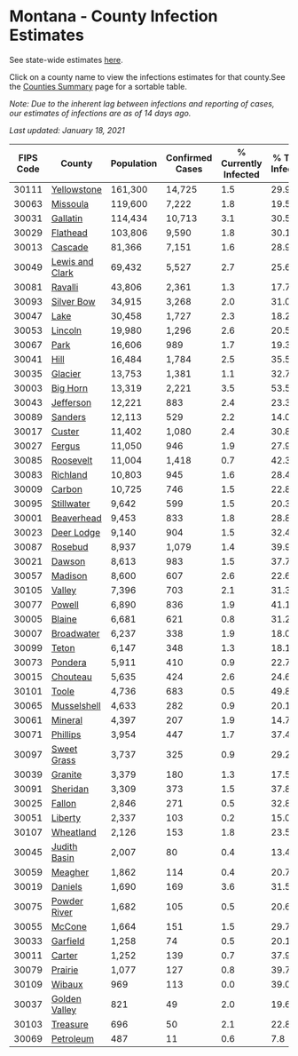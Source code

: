# Montana - County Infection Estimates

See state-wide estimates [here](/infections/us-mt).

Click on a county name to view the infections estimates for that county.See the [Counties Summary](/infections/summary-counties) page for a sortable table.

*Note: Due to the inherent lag between infections and reporting of cases, our estimates of infections are as of 14 days ago.*

*Last updated: January 18, 2021*

|   FIPS Code |                             County |   Population |   Confirmed Cases |   % Currently Infected |   % Total Infected |
|-------------|------------------------------------|--------------|-------------------|------------------------|--------------------|
|       30111 |         [Yellowstone](yellowstone) |      161,300 |            14,725 |                    1.5 |               29.9 |
|       30063 |               [Missoula](missoula) |      119,600 |             7,222 |                    1.8 |               19.5 |
|       30031 |               [Gallatin](gallatin) |      114,434 |            10,713 |                    3.1 |               30.5 |
|       30029 |               [Flathead](flathead) |      103,806 |             9,590 |                    1.8 |               30.1 |
|       30013 |                 [Cascade](cascade) |       81,366 |             7,151 |                    1.6 |               28.9 |
|       30049 | [Lewis and Clark](lewis-and-clark) |       69,432 |             5,527 |                    2.7 |               25.6 |
|       30081 |                 [Ravalli](ravalli) |       43,806 |             2,361 |                    1.3 |               17.7 |
|       30093 |           [Silver Bow](silver-bow) |       34,915 |             3,268 |                    2.0 |               31.0 |
|       30047 |                       [Lake](lake) |       30,458 |             1,727 |                    2.3 |               18.2 |
|       30053 |                 [Lincoln](lincoln) |       19,980 |             1,296 |                    2.6 |               20.5 |
|       30067 |                       [Park](park) |       16,606 |               989 |                    1.7 |               19.3 |
|       30041 |                       [Hill](hill) |       16,484 |             1,784 |                    2.5 |               35.5 |
|       30035 |                 [Glacier](glacier) |       13,753 |             1,381 |                    1.1 |               32.7 |
|       30003 |               [Big Horn](big-horn) |       13,319 |             2,221 |                    3.5 |               53.5 |
|       30043 |             [Jefferson](jefferson) |       12,221 |               883 |                    2.4 |               23.3 |
|       30089 |                 [Sanders](sanders) |       12,113 |               529 |                    2.2 |               14.0 |
|       30017 |                   [Custer](custer) |       11,402 |             1,080 |                    2.4 |               30.8 |
|       30027 |                   [Fergus](fergus) |       11,050 |               946 |                    1.9 |               27.9 |
|       30085 |             [Roosevelt](roosevelt) |       11,004 |             1,418 |                    0.7 |               42.3 |
|       30083 |               [Richland](richland) |       10,803 |               945 |                    1.6 |               28.4 |
|       30009 |                   [Carbon](carbon) |       10,725 |               746 |                    1.5 |               22.8 |
|       30095 |           [Stillwater](stillwater) |        9,642 |               599 |                    1.5 |               20.3 |
|       30001 |           [Beaverhead](beaverhead) |        9,453 |               833 |                    1.8 |               28.8 |
|       30023 |           [Deer Lodge](deer-lodge) |        9,140 |               904 |                    1.5 |               32.4 |
|       30087 |                 [Rosebud](rosebud) |        8,937 |             1,079 |                    1.4 |               39.9 |
|       30021 |                   [Dawson](dawson) |        8,613 |               983 |                    1.5 |               37.7 |
|       30057 |                 [Madison](madison) |        8,600 |               607 |                    2.6 |               22.6 |
|       30105 |                   [Valley](valley) |        7,396 |               703 |                    2.1 |               31.3 |
|       30077 |                   [Powell](powell) |        6,890 |               836 |                    1.9 |               41.1 |
|       30005 |                   [Blaine](blaine) |        6,681 |               621 |                    0.8 |               31.2 |
|       30007 |           [Broadwater](broadwater) |        6,237 |               338 |                    1.9 |               18.0 |
|       30099 |                     [Teton](teton) |        6,147 |               348 |                    1.3 |               18.1 |
|       30073 |                 [Pondera](pondera) |        5,911 |               410 |                    0.9 |               22.7 |
|       30015 |               [Chouteau](chouteau) |        5,635 |               424 |                    2.6 |               24.6 |
|       30101 |                     [Toole](toole) |        4,736 |               683 |                    0.5 |               49.8 |
|       30065 |         [Musselshell](musselshell) |        4,633 |               282 |                    0.9 |               20.1 |
|       30061 |                 [Mineral](mineral) |        4,397 |               207 |                    1.9 |               14.7 |
|       30071 |               [Phillips](phillips) |        3,954 |               447 |                    1.7 |               37.4 |
|       30097 |         [Sweet Grass](sweet-grass) |        3,737 |               325 |                    0.9 |               29.2 |
|       30039 |                 [Granite](granite) |        3,379 |               180 |                    1.3 |               17.5 |
|       30091 |               [Sheridan](sheridan) |        3,309 |               373 |                    1.5 |               37.8 |
|       30025 |                   [Fallon](fallon) |        2,846 |               271 |                    0.5 |               32.8 |
|       30051 |                 [Liberty](liberty) |        2,337 |               103 |                    0.2 |               15.0 |
|       30107 |             [Wheatland](wheatland) |        2,126 |               153 |                    1.8 |               23.5 |
|       30045 |       [Judith Basin](judith-basin) |        2,007 |                80 |                    0.4 |               13.4 |
|       30059 |                 [Meagher](meagher) |        1,862 |               114 |                    0.4 |               20.7 |
|       30019 |                 [Daniels](daniels) |        1,690 |               169 |                    3.6 |               31.5 |
|       30075 |       [Powder River](powder-river) |        1,682 |               105 |                    0.5 |               20.6 |
|       30055 |                   [McCone](mccone) |        1,664 |               151 |                    1.5 |               29.7 |
|       30033 |               [Garfield](garfield) |        1,258 |                74 |                    0.5 |               20.1 |
|       30011 |                   [Carter](carter) |        1,252 |               139 |                    0.7 |               37.9 |
|       30079 |                 [Prairie](prairie) |        1,077 |               127 |                    0.8 |               39.7 |
|       30109 |                   [Wibaux](wibaux) |          969 |               113 |                    0.0 |               39.0 |
|       30037 |     [Golden Valley](golden-valley) |          821 |                49 |                    2.0 |               19.6 |
|       30103 |               [Treasure](treasure) |          696 |                50 |                    2.1 |               22.8 |
|       30069 |             [Petroleum](petroleum) |          487 |                11 |                    0.6 |                7.8 |